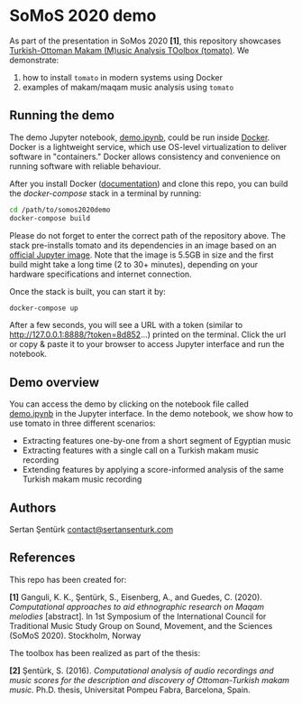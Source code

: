 # SoMoS 2020 demo

As part of the presentation in SoMos 2020 **[1]**, this repository showcases [Turkish-Ottoman Makam (M)usic Analysis TOolbox (tomato)](https://github.com/sertansenturk/tomato). We demonstrate:

1. how to install `tomato` in modern systems using Docker
2. examples of makam/maqam music analysis using `tomato`

## Running the demo

The demo Jupyter notebook, [demo.ipynb](demo.ipynb), could be run inside [Docker](https://www.docker.com/). Docker is a lightweight service, which use OS-level virtualization to deliver software in "containers." Docker allows consistency and convenience on running software with reliable behaviour. 

After you install Docker ([documentation](https://docs.docker.com/install/)) and clone this repo, you can build the *docker-compose* stack in a terminal by running:

```bash
cd /path/to/somos2020demo
docker-compose build
```

Please do not forget to enter the correct path of the repository above. The stack pre-installs tomato and its dependencies in an image based on an [official Jupyter image](https://hub.docker.com/r/jupyter/scipy-notebook). Note that the image is 5.5GB in size and the first build might take a long time (2 to 30+ minutes), depending on your hardware specifications and internet connection.

Once the stack is built, you can start it by:

```bash
docker-compose up
```

After a few seconds, you will see a URL with a token (similar to http://127.0.0.1:8888/?token=8d852...) printed on the terminal. Click the url or copy & paste it to your browser to access Jupyter interface and run the notebook.

## Demo overview

You can access the demo by clicking on the notebook file called [demo.ipynb](demo.ipynb) in the Jupyter interface. In the demo notebook, we show how to use tomato in three different scenarios:

- Extracting features one-by-one from a short segment of Egyptian music
- Extracting features with a single call on a Turkish makam music recording
- Extending features by applying a score-informed analysis of the same Turkish makam music recording

## Authors

Sertan Şentürk
contact@sertansenturk.com

## References

This repo has been created for:

  **[1]** Ganguli, K. K., Şentürk, S., Eisenberg, A., and Guedes, C. (2020). *Computational approaches to aid ethnographic research on Maqam melodies* [abstract]. In 1st Symposium of the International Council for Traditional Music Study Group on Sound, Movement, and the Sciences (SoMoS 2020). Stockholm, Norway

The toolbox has been realized as part of the thesis:

  **[2]** Şentürk, S. (2016). *Computational analysis of audio recordings and music scores for the description and discovery of Ottoman-Turkish makam music.* Ph.D. thesis, Universitat Pompeu Fabra, Barcelona, Spain.  
